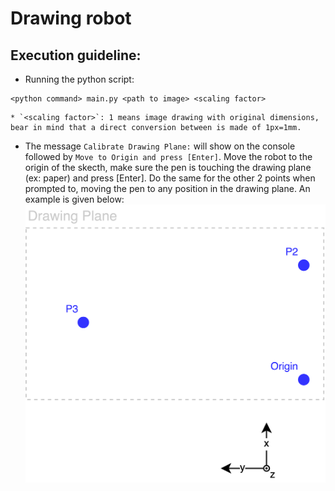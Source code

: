 # Drawing robot

## Execution guideline:
* Running the python script:
```
<python command> main.py <path to image> <scaling factor>
```
	* `<scaling factor>`: 1 means image drawing with original dimensions, bear in mind that a direct conversion between is made of 1px=1mm.
* The message `Calibrate Drawing Plane:` will show on the console followed by `Move to Origin and press [Enter]`. Move the robot to the origin of the skecth, make sure the pen is touching the drawing plane (ex: paper) and press [Enter]. Do the same for the other 2 points when prompted to, moving the pen to any position in the drawing plane. An example is given below:
![Image](drawing_plane.drawio.png)

